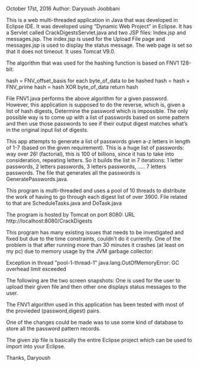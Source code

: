 October 17st, 2016
Author: Daryoush Joobbani


This is a web multi-threaded application in Java that was developed in Eclipse IDE.
It was developed using “Dynamic Web Project” in Eclipse.
It has a Servlet called CrackDigestsServlet.java and two JSP files:
Index.jsp and messages.jsp. The index.jsp is used for the Upload File page and messages.jsp is used to display the status message.
The web page is set so that it does not timeout.
It uses Tomcat V9.0. 

The algorithm that was used for the hashing function is based on FNV1 128-bit:

hash = FNV_offset_basis
   for each byte_of_data to be hashed
   	hash = hash × FNV_prime
   	hash = hash XOR byte_of_data
   return hash

File FNV1.java performs the above algorithm for a given password.
However, this application is supposed to do the reverse, which is,  given a list of hash digests,
Determine the password which is impossible. The only possible way is to come up with a list of passwords based on some pattern and then use those passwords to see if their output digest matches what’s in the original input list of digests.

This app attempts to generate a list of passwords given a-z letters in length of 1-7 (based on the given requirement). This is a huge list of passwords: way over 26! (factorial), this is 100 of billions, since it has to take into consideration, repeating letters.
So it builds the list in 7 iterations: 1 letter passwords, 2 letters passwords, 3 letters passwords, ….. 7 letters passwords.
The file that generates all the passwords is GeneratePasswords.java.

This program is multi-threaded and uses a pool of 10 threads to distribute the work of having to go through each digest list of over 3900. File related to that are ScheduleTasks.java and DoTask.java


The program is hosted by Tomcat on port 8080: URL http://localhost:8080/CrackDigests


This program has many existing issues that needs to be investigated and fixed but due to the time constraints, couldn’t do it currently. One of the problem is that after running more than 30 minutes it crashes (at least on my pc) due to memory usage by the JVM garbage collector:

Exception in thread "pool-1-thread-1" java.lang.OutOfMemoryError: GC overhead limit exceeded

The following are the two screen snapshots: One is used for the user to upload their given file and then other one displays status messages to the user.




 






 


The FNV1 algorithm used in this application has been tested with most of the provieded (password,digest) pairs.

One of the changes could be made was to use some kind of database to store all the password pattern records.

The given zip file is basically the entire Eclipse project which can be used to import into your Eclipse.




Thanks,
Daryoush
